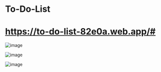 # To-Do-List

# https://to-do-list-82e0a.web.app/#
 
![image](https://user-images.githubusercontent.com/71556630/147875614-f9d47bc7-d69a-48c6-9874-04471fa590d9.png)

![image](https://user-images.githubusercontent.com/71556630/147875661-c5ca1462-ca22-4755-ae1a-3895f29e40ff.png)


![image](https://user-images.githubusercontent.com/71556630/147875668-e952a6b1-1623-4203-88f2-dc07788795cc.png)



